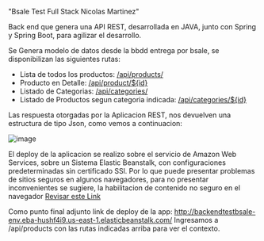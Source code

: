 "Bsale Test Full Stack Nicolas Martinez" 

Back end que genera una API REST, desarrollada en JAVA, junto con Spring y Spring Boot, para agilizar el desarrollo.

Se Genera modelo de datos desde la bbdd entrega por bsale, se disponibilizan las siguientes rutas:
   <ul> 
    <li>Lista de todos los productos: <a href="http://backendtestbsale-env.eba-hushf4i9.us-east-1.elasticbeanstalk.com/api/products/">/api/products/</a></li>
    <li>Producto en Detalle: <a href="http://backendtestbsale-env.eba-hushf4i9.us-east-1.elasticbeanstalk.com/api/product/5">/api/product/${id}</a></li>
    <li>Listado de Categorias: <a href="http://backendtestbsale-env.eba-hushf4i9.us-east-1.elasticbeanstalk.com/api/categories/">/api/categories/</a></li>
    <li>Listado de Productos segun categoria indicada: <a href="http://backendtestbsale-env.eba-hushf4i9.us-east-1.elasticbeanstalk.com/api/categories/1">/api/categories/${id}</a></li>
   </ul>
 Las respuesta otorgadas por la Aplicacion REST, nos devuelven una estructura de tipo Json, como vemos a continuacion:
 
 ![image](https://user-images.githubusercontent.com/75447311/178130472-b751e713-129b-4ee0-847f-7daa5fff16cc.png)

   
  El deploy de la aplicacion se realizo sobre el servicio de Amazon Web Services, sobre un Sistema Elastic Beanstalk, con configuraciones predeterminadas sin certificado SSl.
  Por lo que puede presentar problemas de sitios seguros en algunos navegadores, para no presentar inconvenientes se sugiere, la habilitacion de contenido no seguro en el navegador <a href="https://support.google.com/chrome/answer/114662?hl=es&co=GENIE.Platform%3DDesktop">Revisar este Link</a>
 
Como punto final adjunto link de deploy de la app: <a href="http://backendtestbsale-env.eba-hushf4i9.us-east-1.elasticbeanstalk.com/">http://backendtestbsale-env.eba-hushf4i9.us-east-1.elasticbeanstalk.com/</a>
Ingresamos a /api/products con las rutas indicadas arriba para ver el contexto.
  
